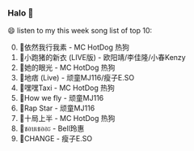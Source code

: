 

### Halo 👋

😄 listen to my this week song list of top 10:

0. 🌈依然我行我素 - MC HotDog 热狗
1. 🌈小跑猪的新衣 (LIVE版) - 欧阳靖/李佳隆/小春Kenzy
2. 🌈她的眼光 - MC HotDog 热狗
3. 🌈地痞 (Live) - 顽童MJ116/瘦子E.SO
4. 🌈嘿嘿Taxi - MC HotDog 热狗
5. 🌈How we fly - 顽童MJ116
6. 🌈Rap Star - 顽童MJ116
7. 🌈十局上半 - MC HotDog 热狗
8. 🌈ชอบเธออะ - Bell玲惠
9. 🌈CHANGE - 瘦子E.SO

